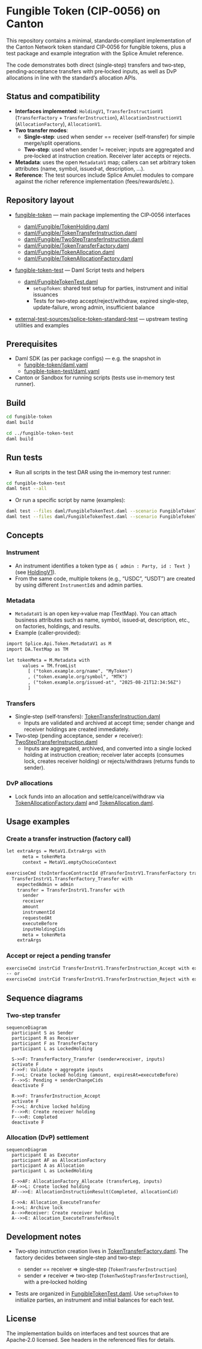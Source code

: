 # Fungible Token (CIP‑0056) on Canton

This repository contains a minimal, standards‑compliant implementation of the Canton Network token standard CIP‑0056 for fungible tokens, plus a test package and example integration with the Splice Amulet reference.

The code demonstrates both direct (single‑step) transfers and two‑step, pending‑acceptance transfers with pre‑locked inputs, as well as DvP allocations in line with the standard’s allocation APIs.

## Status and compatibility

- **Interfaces implemented**: `HoldingV1`, `TransferInstructionV1` (`TransferFactory` + `TransferInstruction`), `AllocationInstructionV1` (`AllocationFactory`), `AllocationV1`.
- **Two transfer modes**:
  - **Single‑step**: used when sender == receiver (self‑transfer) for simple merge/split operations.
  - **Two‑step**: used when sender != receiver; inputs are aggregated and pre‑locked at instruction creation. Receiver later accepts or rejects.
- **Metadata**: uses the open `MetadataV1` map; callers can set arbitrary token attributes (name, symbol, issued‑at, description, …).
- **Reference**: The test sources include Splice Amulet modules to compare against the richer reference implementation (fees/rewards/etc.).

## Repository layout

- [fungible-token](mdc:fungible-token) — main package implementing the CIP‑0056 interfaces
  - [daml/Fungible/TokenHolding.daml](mdc:fungible-token/daml/Fungible/TokenHolding.daml)
  - [daml/Fungible/TokenTransferInstruction.daml](mdc:fungible-token/daml/Fungible/TokenTransferInstruction.daml)
  - [daml/Fungible/TwoStepTransferInstruction.daml](mdc:fungible-token/daml/Fungible/TwoStepTransferInstruction.daml)
  - [daml/Fungible/TokenTransferFactory.daml](mdc:fungible-token/daml/Fungible/TokenTransferFactory.daml)
  - [daml/Fungible/TokenAllocation.daml](mdc:fungible-token/daml/Fungible/TokenAllocation.daml)
  - [daml/Fungible/TokenAllocationFactory.daml](mdc:fungible-token/daml/Fungible/TokenAllocationFactory.daml)

- [fungible-token-test](mdc:fungible-token-test) — Daml Script tests and helpers
  - [daml/FungibleTokenTest.daml](mdc:fungible-token-test/daml/FungibleTokenTest.daml)
    - `setupToken`: shared test setup for parties, instrument and initial issuances
    - Tests for two‑step accept/reject/withdraw, expired single‑step, update‑failure, wrong admin, insufficient balance

- [external-test-sources/splice-token-standard-test](mdc:external-test-sources/splice-token-standard-test) — upstream testing utilities and examples

## Prerequisites

- Daml SDK (as per package configs) — e.g. the snapshot in
  - [fungible-token/daml.yaml](mdc:fungible-token/daml.yaml)
  - [fungible-token-test/daml.yaml](mdc:fungible-token-test/daml.yaml)
- Canton or Sandbox for running scripts (tests use in‑memory test runner).

## Build

```bash
cd fungible-token
daml build

cd ../fungible-token-test
daml build
```

## Run tests

- Run all scripts in the test DAR using the in‑memory test runner:

```bash
cd fungible-token-test
daml test --all
```

- Or run a specific script by name (examples):

```bash
daml test --files daml/FungibleTokenTest.daml --scenario FungibleTokenTest:testFungibleIssuanceAndTransfer
daml test --files daml/FungibleTokenTest.daml --scenario FungibleTokenTest:testTwoStepReject
```

## Concepts

### Instrument

- An instrument identifies a token type as `{ admin : Party, id : Text }` (see [HoldingV1](mdc:.daml/unpacked-dars/splice-api-token-holding-v1-1.0.0/daml/Splice/Api/Token/HoldingV1.daml)).
- From the same code, multiple tokens (e.g., “USDC”, “USDT”) are created by using different `InstrumentId`s and admin parties.

### Metadata

- `MetadataV1` is an open key→value map (TextMap). You can attach business attributes such as name, symbol, issued‑at, description, etc., on factories, holdings, and results.
- Example (caller‑provided):

```daml
import Splice.Api.Token.MetadataV1 as M
import DA.TextMap as TM

let tokenMeta = M.Metadata with
      values = TM.fromList
        [ ("token.example.org/name", "MyToken")
        , ("token.example.org/symbol", "MTK")
        , ("token.example.org/issued-at", "2025-08-21T12:34:56Z")
        ]
```

### Transfers

- Single‑step (self‑transfers): [TokenTransferInstruction.daml](mdc:fungible-token/daml/Fungible/TokenTransferInstruction.daml)
  - Inputs are validated and archived at accept time; sender change and receiver holdings are created immediately.
- Two‑step (pending acceptance, sender ≠ receiver): [TwoStepTransferInstruction.daml](mdc:fungible-token/daml/Fungible/TwoStepTransferInstruction.daml)
  - Inputs are aggregated, archived, and converted into a single locked holding at instruction creation; receiver later accepts (consumes lock, creates receiver holding) or rejects/withdraws (returns funds to sender).

### DvP allocations

- Lock funds into an allocation and settle/cancel/withdraw via [TokenAllocationFactory.daml](mdc:fungible-token/daml/Fungible/TokenAllocationFactory.daml) and [TokenAllocation.daml](mdc:fungible-token/daml/Fungible/TokenAllocation.daml).

## Usage examples

### Create a transfer instruction (factory call)

```daml
let extraArgs = MetaV1.ExtraArgs with
      meta = tokenMeta
      context = MetaV1.emptyChoiceContext

exerciseCmd (toInterfaceContractId @TransferInstrV1.TransferFactory transferFactoryCid)
  TransferInstrV1.TransferFactory_Transfer with
    expectedAdmin = admin
    transfer = TransferInstrV1.Transfer with
      sender
      receiver
      amount
      instrumentId
      requestedAt
      executeBefore
      inputHoldingCids
      meta = tokenMeta
    extraArgs
```

### Accept or reject a pending transfer

```daml
exerciseCmd instrCid TransferInstrV1.TransferInstruction_Accept with extraArgs
-- or
exerciseCmd instrCid TransferInstrV1.TransferInstruction_Reject with extraArgs
```

## Sequence diagrams

### Two‑step transfer

```mermaid
sequenceDiagram
  participant S as Sender
  participant R as Receiver
  participant F as TransferFactory
  participant L as LockedHolding

  S->>F: TransferFactory_Transfer (sender≠receiver, inputs)
  activate F
  F->>F: Validate + aggregate inputs
  F->>L: Create locked holding (amount, expiresAt=executeBefore)
  F-->>S: Pending + senderChangeCids
  deactivate F

  R->>F: TransferInstruction_Accept
  activate F
  F->>L: Archive locked holding
  F-->>R: Create receiver holding
  F-->>R: Completed
  deactivate F
```

### Allocation (DvP) settlement

```mermaid
sequenceDiagram
  participant E as Executor
  participant AF as AllocationFactory
  participant A as Allocation
  participant L as LockedHolding

  E->>AF: AllocationFactory_Allocate (transferLeg, inputs)
  AF->>L: Create locked holding
  AF-->>E: AllocationInstructionResult(Completed, allocationCid)

  E->>A: Allocation_ExecuteTransfer
  A->>L: Archive lock
  A-->>Receiver: Create receiver holding
  A-->>E: Allocation_ExecuteTransferResult
```

## Development notes

- Two‑step instruction creation lives in [TokenTransferFactory.daml](mdc:fungible-token/daml/Fungible/TokenTransferFactory.daml). The factory decides between single‑step and two‑step:
  - sender == receiver ⇒ single‑step (`TokenTransferInstruction`)
  - sender ≠ receiver ⇒ two‑step (`TokenTwoStepTransferInstruction`), with a pre‑locked holding

- Tests are organized in [FungibleTokenTest.daml](mdc:fungible-token-test/daml/FungibleTokenTest.daml). Use `setupToken` to initialize parties, an instrument and initial balances for each test.

## License

The implementation builds on interfaces and test sources that are Apache‑2.0 licensed. See headers in the referenced files for details.
